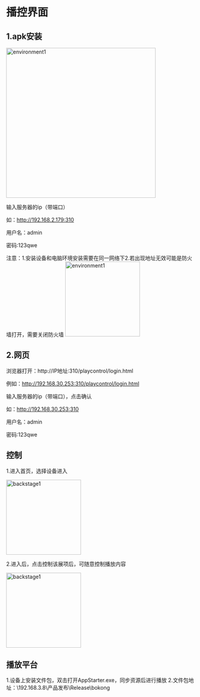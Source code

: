 # 播控界面

## 1.apk安装
 <img style="width:400px" class="right" src="https://sensingstore.oss-cn-shanghai.aliyuncs.com/Troncell/Knowledge/Docs/bokong/images/environment/28.png" alt="environment1" />

输入服务器的ip（带端口）

如：http://192.168.2.179:310

用户名：admin

密码:123qwe

注意：1.安装设备和电脑环境安装需要在同一网络下2.若出现地址无效可能是防火墙打开，需要关闭防火墙
<img style="width:200px" class="right" src="https://sensingstore.oss-cn-shanghai.aliyuncs.com/Troncell/Knowledge/Docs/bokong/images/environment/29.png" alt="environment1" />

## 2.网页
浏览器打开：http://IP地址:310/playcontrol/login.html

例如：http://192.168.30.253:310/playcontrol/login.html

输入服务器的ip（带端口），点击确认

如：http://192.168.30.253:310

用户名：admin

密码:123qwe

## 控制
1.进入首页，选择设备进入

<img style="width:200px" class="right" src="https://sensingstore.oss-cn-shanghai.aliyuncs.com/Troncell/Knowledge/Docs/bokong/images/backstage/14.png" alt="backstage1" />


2.进入后，点击控制该展项后，可随意控制播放内容

<img style="width:200px" class="right" src="https://sensingstore.oss-cn-shanghai.aliyuncs.com/Troncell/Knowledge/Docs/bokong/images/backstage/15.png" alt="backstage1" />


## 播放平台
1.设备上安装文件包，双击打开AppStarter.exe，同步资源后进行播放
2.文件包地址：\\192.168.3.8\产品发布\Release\bokong
